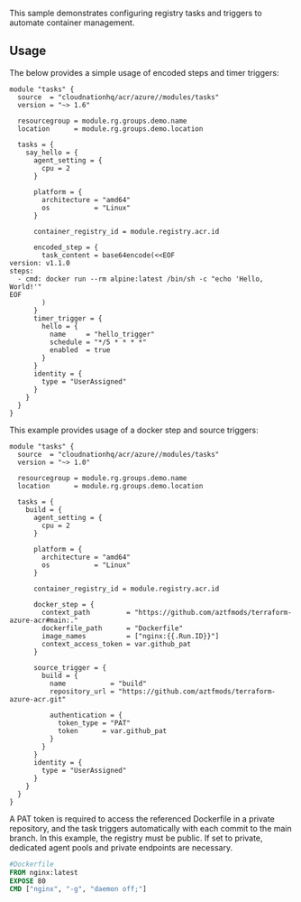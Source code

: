 This sample demonstrates configuring registry tasks and triggers to automate container management.

## Usage

The below provides a simple usage of encoded steps and timer triggers:

```hcl
module "tasks" {
  source  = "cloudnationhq/acr/azure//modules/tasks"
  version = "~> 1.6"

  resourcegroup = module.rg.groups.demo.name
  location      = module.rg.groups.demo.location

  tasks = {
    say_hello = {
      agent_setting = {
        cpu = 2
      }

      platform = {
        architecture = "amd64"
        os           = "Linux"
      }

      container_registry_id = module.registry.acr.id

      encoded_step = {
        task_content = base64encode(<<EOF
version: v1.1.0
steps:
  - cmd: docker run --rm alpine:latest /bin/sh -c "echo 'Hello, World!'"
EOF
        )
      }
      timer_trigger = {
        hello = {
          name     = "hello_trigger"
          schedule = "*/5 * * * *"
          enabled  = true
        }
      }
      identity = {
        type = "UserAssigned"
      }
    }
  }
}
```

This example provides usage of a docker step and source triggers:

```hcl
module "tasks" {
  source  = "cloudnationhq/acr/azure//modules/tasks"
  version = "~> 1.0"

  resourcegroup = module.rg.groups.demo.name
  location      = module.rg.groups.demo.location

  tasks = {
    build = {
      agent_setting = {
        cpu = 2
      }

      platform = {
        architecture = "amd64"
        os           = "Linux"
      }

      container_registry_id = module.registry.acr.id

      docker_step = {
        context_path         = "https://github.com/aztfmods/terraform-azure-acr#main:."
        dockerfile_path      = "Dockerfile"
        image_names          = ["nginx:{{.Run.ID}}"]
        context_access_token = var.github_pat
      }

      source_trigger = {
        build = {
          name           = "build"
          repository_url = "https://github.com/aztfmods/terraform-azure-acr.git"

          authentication = {
            token_type = "PAT"
            token      = var.github_pat
          }
        }
      }
      identity = {
        type = "UserAssigned"
      }
    }
  }
}
```

A PAT token is required to access the referenced Dockerfile in a private repository, and the task triggers automatically with each commit to the main branch.
In this example, the registry must be public. If set to private, dedicated agent pools and private endpoints are necessary.

```Dockerfile
#Dockerfile
FROM nginx:latest
EXPOSE 80
CMD ["nginx", "-g", "daemon off;"]
```
